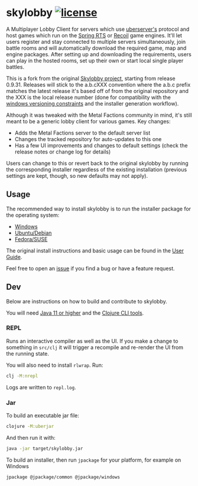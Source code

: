 # skylobby [![license](https://img.shields.io/github/license/skynet-gh/skylobby)](LICENSE)

A Multiplayer Lobby Client for servers which use [uberserver's](https://github.com/spring/uberserver) protocol and host games which run on the [Spring RTS](https://springrts.com/) or [Recoil](https://beyond-all-reason.github.io/spring/) game engines. It'll let users register and stay connected to multiple servers simultaneously, join battle rooms and will automatically download the required game, map and engine packages. After setting up and downloading the requirements, users can play in the hosted rooms, set up their own or start local single player battles.

This is a fork from the original [Skylobby project](https://github.com/skynet-gh/skylobby/), starting from release 0.9.31. Releases will stick to the a.b.cXXX convention where the a.b.c prefix matches the latest release it's based off of from the original repository and the XXX is the local release number (done for compatibility with the [windows versioning constraints](https://stackoverflow.com/a/52414691) and the installer generation workflow).

Although it was tweaked with the Metal Factions community in mind, it's still meant to be a generic lobby client for various games. Key changes:
- Adds the Metal Factions server to the default server list
- Changes the tracked repository for auto-updates to this one
- Has a few UI improvements and changes to default settings
(check the release notes or change log for details)

Users can change to this or revert back to the original skylobby by running the corresponding installer regardless of the existing installation (previous settings are kept, though, so new defaults may not apply).

## Usage

The recommended way to install skylobby is to run the installer package for the operating system:
- [Windows](https://github.com/springraaar/skylobby/releases/download/0.9.31001/skylobby-0.9.31001_windows.msi)
- [Ubuntu/Debian](https://github.com/springraaar/skylobby/releases/download/0.9.31001/skylobby-0.9.31001_linux-amd64.deb)
- [Fedora/SUSE](https://github.com/springraaar/skylobby/releases/download/0.9.31001/skylobby-0.9.31001_linux-amd64.rpm)

The original install instructions and basic usage can be found in the [User Guide](https://github.com/skynet-gh/skylobby/wiki/User-Guide).

Feel free to open an [issue](https://github.com/springraaar/skylobby/issues) if you find a bug or have a feature request.

## Dev

Below are instructions on how to build and contribute to skylobby.

You will need [Java 11 or higher](https://adoptium.net/) and the [Clojure CLI tools](https://clojure.org/guides/getting_started#_clojure_installer_and_cli_tools).

### REPL

Runs an interactive compiler as well as the UI. If you make a change to something in `src/clj` it will trigger a recompile and re-render the UI from the running state.

You will also need to install `rlwrap`. Run:

```bash
clj -M:nrepl
```

Logs are written to `repl.log`.

### Jar

To build an executable jar file:

```bash
clojure -M:uberjar
```

And then run it with:

```bash
java -jar target/skylobby.jar
```

To build an installer, then run `jpackage` for your platform, for example on Windows

```bash
jpackage @jpackage/common @jpackage/windows
```
